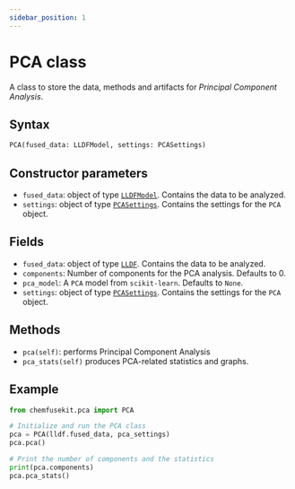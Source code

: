 ```yaml
---
sidebar_position: 1
---
```


# PCA class

A class to store the data, methods and artifacts for _Principal Component Analysis_.

## Syntax

```python
PCA(fused_data: LLDFModel, settings: PCASettings)
```

## Constructor parameters

- `fused_data`: object of type [`LLDFModel`](../lldf/lldf.md). Contains the data to be analyzed.
- `settings`: object of type [`PCASettings`](./pcasettings.md). Contains the settings for
  the `PCA` object.

## Fields

- `fused_data`: object of type [`LLDF`](../lldf/lldf.md). Contains the data to be analyzed.
- `components`: Number of components for the PCA analysis. Defaults to 0.
- `pca_model`: A `PCA` model from `scikit-learn`. Defaults to `None`.
- `settings`: object of type [`PCASettings`](./pcasettings.md). Contains the settings for
  the `PCA` object. 

## Methods

- `pca(self)`: performs Principal Component Analysis
- `pca_stats(self)` produces PCA-related statistics and graphs.

## Example

```python
from chemfusekit.pca import PCA

# Initialize and run the PCA class
pca = PCA(lldf.fused_data, pca_settings)
pca.pca()

# Print the number of components and the statistics
print(pca.components)
pca.pca_stats()
```